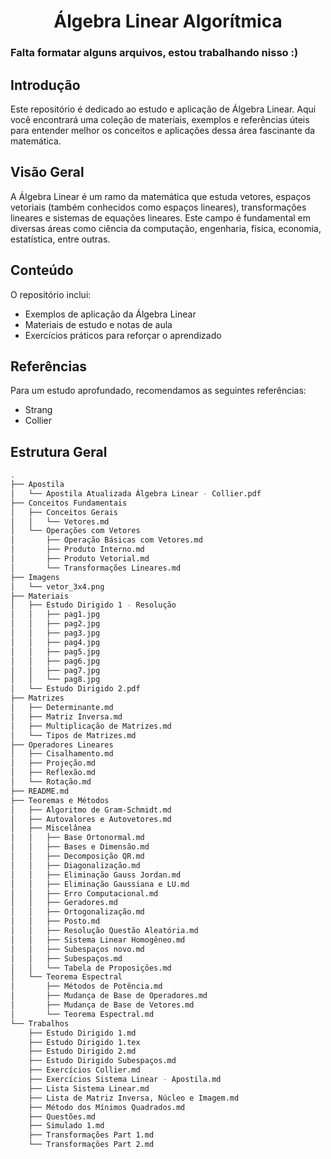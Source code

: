<div align="center">
    <h1>Álgebra Linear Algorítmica</h1>
</div>


### Falta formatar alguns arquivos, estou trabalhando nisso :)

## Introdução

Este repositório é dedicado ao estudo e aplicação de Álgebra Linear. Aqui você encontrará uma coleção de materiais, exemplos e referências úteis para entender melhor os conceitos e aplicações dessa área fascinante da matemática.

## Visão Geral

A Álgebra Linear é um ramo da matemática que estuda vetores, espaços vetoriais (também conhecidos como espaços lineares), transformações lineares e sistemas de equações lineares. Este campo é fundamental em diversas áreas como ciência da computação, engenharia, física, economia, estatística, entre outras.

## Conteúdo

O repositório inclui:

- Exemplos de aplicação da Álgebra Linear
- Materiais de estudo e notas de aula
- Exercícios práticos para reforçar o aprendizado

## Referências

Para um estudo aprofundado, recomendamos as seguintes referências:

- Strang
- Collier

## Estrutura Geral

```zsh
.
├── Apostila
│   └── Apostila Atualizada Álgebra Linear - Collier.pdf
├── Conceitos Fundamentais
│   ├── Conceitos Gerais
│   │   └── Vetores.md
│   └── Operações com Vetores
│       ├── Operação Básicas com Vetores.md
│       ├── Produto Interno.md
│       ├── Produto Vetorial.md
│       └── Transformações Lineares.md
├── Imagens
│   └── vetor_3x4.png
├── Materiais
│   ├── Estudo Dirigido 1 - Resolução
│   │   ├── pag1.jpg
│   │   ├── pag2.jpg
│   │   ├── pag3.jpg
│   │   ├── pag4.jpg
│   │   ├── pag5.jpg
│   │   ├── pag6.jpg
│   │   ├── pag7.jpg
│   │   └── pag8.jpg
│   └── Estudo Dirigido 2.pdf
├── Matrizes
│   ├── Determinante.md
│   ├── Matriz Inversa.md
│   ├── Multiplicação de Matrizes.md
│   └── Tipos de Matrizes.md
├── Operadores Lineares
│   ├── Cisalhamento.md
│   ├── Projeção.md
│   ├── Reflexão.md
│   └── Rotação.md
├── README.md
├── Teoremas e Métodos
│   ├── Algoritmo de Gram-Schmidt.md
│   ├── Autovalores e Autovetores.md
│   ├── Miscelânea
│   │   ├── Base Ortonormal.md
│   │   ├── Bases e Dimensão.md
│   │   ├── Decomposição QR.md
│   │   ├── Diagonalização.md
│   │   ├── Eliminação Gauss Jordan.md
│   │   ├── Eliminação Gaussiana e LU.md
│   │   ├── Erro Computacional.md
│   │   ├── Geradores.md
│   │   ├── Ortogonalização.md
│   │   ├── Posto.md
│   │   ├── Resolução Questão Aleatória.md
│   │   ├── Sistema Linear Homogêneo.md
│   │   ├── Subespaços novo.md
│   │   ├── Subespaços.md
│   │   └── Tabela de Proposições.md
│   └── Teorema Espectral
│       ├── Métodos de Potência.md
│       ├── Mudança de Base de Operadores.md
│       ├── Mudança de Base de Vetores.md
│       └── Teorema Espectral.md
└── Trabalhos
    ├── Estudo Dirigido 1.md
    ├── Estudo Dirigido 1.tex
    ├── Estudo Dirigido 2.md
    ├── Estudo Dirigido Subespaços.md
    ├── Exercícios Collier.md
    ├── Exercícios Sistema Linear - Apostila.md
    ├── Lista Sistema Linear.md
    ├── Lista de Matriz Inversa, Núcleo e Imagem.md
    ├── Método dos Mínimos Quadrados.md
    ├── Questões.md
    ├── Simulado 1.md
    ├── Transformações Part 1.md
    └── Transformações Part 2.md
```
